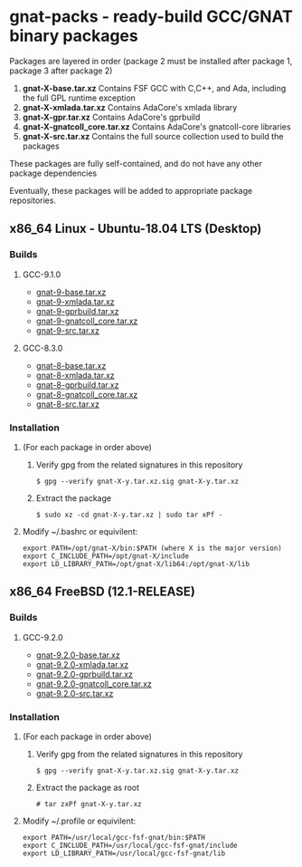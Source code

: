 # gnat-packs - ready-build GCC/GNAT binary packages

Packages are layered in order (package 2 must be installed after
package 1, package 3 after package 2)

1.  **gnat-X-base.tar.xz**
    Contains FSF GCC with C,C++, and Ada, including the full GPL
    runtime exception
2.  **gnat-X-xmlada.tar.xz**
    Contains AdaCore's xmlada library
3.  **gnat-X-gpr.tar.xz**
    Contains AdaCore's gprbuild
4.  **gnat-X-gnatcoll\_core.tar.xz**
    Contains AdaCore's gnatcoll-core libraries
5.  **gnat-X-src.tar.xz**
    Contains the full source collection used to build the packages

These packages are fully self-contained, and do not have any other package dependencies

Eventually, these packages will be added to appropriate package repositories.


## x86\_64 Linux - Ubuntu-18.04 LTS (Desktop)

### Builds

1.  GCC-9.1.0

    -   [gnat-9-base.tar.xz](https://gnat-packs.annexi-strayline.com/x86_64-linux-gnu/gnat-9-base.tar.xz)
    -   [gnat-9-xmlada.tar.xz](https://gnat-packs.annexi-strayline.com/x86_64-linux-gnu/gnat-9-xmlada.tar.xz)
    -   [gnat-9-gprbuild.tar.xz](https://gnat-packs.annexi-strayline.com/x86_64-linux-gnu/gnat-9-gprbuild.tar.xz)
    -   [gnat-9-gnatcoll\_core.tar.xz](https://gnat-packs.annexi-strayline.com/x86_64-linux-gnu/gnat-9-gnatcoll_core.tar.xz)
    -   [gnat-9-src.tar.xz](https://gnat-packs.annexi-strayline.com/x86_64-linux-gnu/gnat-9-src.tar.xz)

2.  GCC-8.3.0

    -   [gnat-8-base.tar.xz](https://gnat-packs.annexi-strayline.com/x86_64-linux-gnu/gnat-8-base.tar.xz)
    -   [gnat-8-xmlada.tar.xz](https://gnat-packs.annexi-strayline.com/x86_64-linux-gnu/gnat-8-xmlada.tar.xz)
    -   [gnat-8-gprbuild.tar.xz](https://gnat-packs.annexi-strayline.com/x86_64-linux-gnu/gnat-8-gprbuild.tar.xz)
    -   [gnat-8-gnatcoll\_core.tar.xz](https://gnat-packs.annexi-strayline.com/x86_64-linux-gnu/gnat-8-gnatcoll_core.tar.xz)
    -   [gnat-8-src.tar.xz](https://gnat-packs.annexi-strayline.com/x86_64-linux-gnu/gnat-8-src.tar.xz)

### Installation

1.  (For each package in order above)
    1.  Verify gpg from the related signatures in this repository
        
        ```$ gpg --verify gnat-X-y.tar.xz.sig gnat-X-y.tar.xz```
    
    2.  Extract the package
        
        ```$ sudo xz -cd gnat-X-y.tar.xz | sudo tar xPf -```

2.  Modify ~/.bashrc or equivilent:
    ```
    export PATH=/opt/gnat-X/bin:$PATH (where X is the major version)
    export C_INCLUDE_PATH=/opt/gnat-X/include
    export LD_LIBRARY_PATH=/opt/gnat-X/lib64:/opt/gnat-X/lib
    ```


## x86\_64 FreeBSD (12.1-RELEASE)

### Builds

1.  GCC-9.2.0

    -   [gnat-9.2.0-base.tar.xz](https://gnat-packs.annexi-strayline.com/x86_64-fsf-freebsd12.1/gnat-9.2.0-base.tar.xz)
    -   [gnat-9.2.0-xmlada.tar.xz](https://gnat-packs.annexi-strayline.com/x86_64-fsf-freebsd12.1/gnat-9.2.0-xmlada.tar.xz)
    -   [gnat-9.2.0-gprbuild.tar.xz](https://gnat-packs.annexi-strayline.com/x86_64-fsf-freebsd12.1/gnat-9.2.0-gprbuild.tar.xz)
    -   [gnat-9.2.0-gnatcoll\_core.tar.xz](https://gnat-packs.annexi-strayline.com/x86_64-fsf-freebsd12.1/gnat-9.2.0-gnatcoll_core.tar.xz)
    -   [gnat-9.2.0-src.tar.xz](https://gnat-packs.annexi-strayline.com/x86_64-fsf-freebsd12.1/gnat-9.2.0-src.tar.xz)

### Installation

1.  (For each package in order above)
    1.  Verify gpg from the related signatures in this repository
        
        ```$ gpg --verify gnat-X-y.tar.xz.sig gnat-X-y.tar.xz```
    
    2.  Extract the package as root
        
        ```# tar zxPf gnat-X-y.tar.xz```

2.  Modify ~/.profile or equivilent:
    ```
    export PATH=/usr/local/gcc-fsf-gnat/bin:$PATH
    export C_INCLUDE_PATH=/usr/local/gcc-fsf-gnat/include
    export LD_LIBRARY_PATH=/usr/local/gcc-fsf-gnat/lib
    ```

